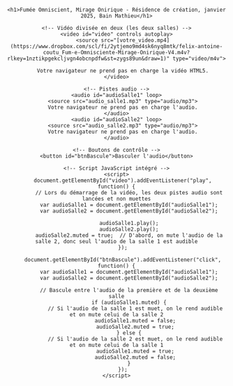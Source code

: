 <html lang="fr">
<head>
    <meta charset="UTF-8">
    <meta name="viewport" content="width=device-width, initial-scale=1.0">
    <title>PLAY</title>
    <style>
        body {
            font-family: Arial, sans-serif;
            text-align: center;
            padding: 16px;
        }
        video {
            width: 100%;
            max-width: 2000px;
        }
        button {
            margin: 30px;
            padding: 20px;
            font-size: 12px;
        }
    </style>
</head>
<body>

    <h1>Fumée Omniscient, Mirage Onirique - Résidence de création, janvier 2025, Bain Mathieu</h1>

    <!-- Vidéo divisée en deux (les deux salles) -->
    <video id="video" controls autoplay>
        <source src="[votre_video.mp4](https://www.dropbox.com/scl/fi/2ytjemo9md4sk6nyq8mtk/felix-antoine-coutu_Fum-e-Omnisciente-Mirage-Onirique-V4.m4v?rlkey=1nztikpgekcljvgn4obcnpdfw&st=zygs89un&draw=1)" type="video/m4v">
        
        Votre navigateur ne prend pas en charge la vidéo HTML5.
    </video>

    <!-- Pistes audio -->
    <audio id="audioSalle1" loop>
        <source src="audio_salle1.mp3" type="audio/mp3">
        Votre navigateur ne prend pas en charge l'audio.
    </audio>
    <audio id="audioSalle2" loop>
        <source src="audio_salle2.mp3" type="audio/mp3">
        Votre navigateur ne prend pas en charge l'audio.
    </audio>

    <!-- Boutons de contrôle -->
    <button id="btnBascule">Basculer l'audio</button>

    <!-- Script JavaScript intégré -->
    <script>
        document.getElementById("video").addEventListener("play", function() {
            // Lors du démarrage de la vidéo, les deux pistes audio sont lancées et non muettes
            var audioSalle1 = document.getElementById("audioSalle1");
            var audioSalle2 = document.getElementById("audioSalle2");

            audioSalle1.play();
            audioSalle2.play();
            audioSalle2.muted = true;  // D'abord, on mute l'audio de la salle 2, donc seul l'audio de la salle 1 est audible
        });

        document.getElementById("btnBascule").addEventListener("click", function() {
            var audioSalle1 = document.getElementById("audioSalle1");
            var audioSalle2 = document.getElementById("audioSalle2");

            // Bascule entre l'audio de la première et de la deuxième salle
            if (audioSalle1.muted) {
                // Si l'audio de la salle 1 est muet, on le rend audible et on mute celui de la salle 2
                audioSalle1.muted = false;
                audioSalle2.muted = true;
            } else {
                // Si l'audio de la salle 2 est muet, on le rend audible et on mute celui de la salle 1
                audioSalle1.muted = true;
                audioSalle2.muted = false;
            }
        });
    </script>
</body>
</html>
